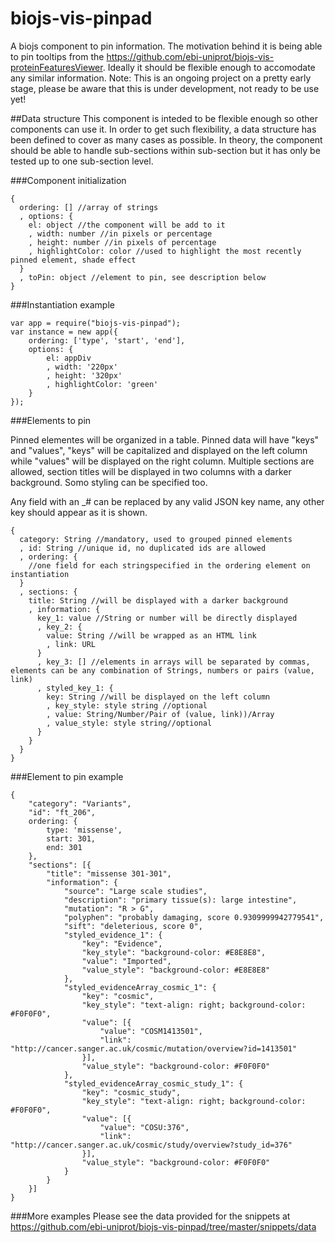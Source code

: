 # biojs-vis-pinpad
A biojs component to pin information. The motivation behind it is being able to pin tooltips from the https://github.com/ebi-uniprot/biojs-vis-proteinFeaturesViewer. Ideally it should be flexible enough to accomodate any similar information. 
Note: This is an ongoing project on a pretty early stage, please be aware that this is under development, not ready to be use yet!

##Data structure
This component is inteded to be flexible enough so other components can use it. In order to get such flexibility, a data structure has been defined to cover as many cases as possible. In theory, the component should be able to handle sub-sections within sub-section but it has only be tested up to one sub-section level.

###Component initialization
```
{
  ordering: [] //array of strings
  , options: {
    el: object //the component will be add to it
    , width: number //in pixels or percentage
    , height: number //in pixels of percentage
    , highlightColor: color //used to highlight the most recently pinned element, shade effect
  }
  , toPin: object //element to pin, see description below
}
```

###Instantiation example
```
var app = require("biojs-vis-pinpad");
var instance = new app({
    ordering: ['type', 'start', 'end'],
    options: {
        el: appDiv
        , width: '220px'
        , height: '320px'
        , highlightColor: 'green'
    }
});
```

###Elements to pin

Pinned elementes will be organized in a table. Pinned data will have "keys" and "values", "keys" will be capitalized and displayed on the left column while "values" will be displayed on the right column. Multiple sections are allowed, section titles will be displayed in two columns with a darker background. Somo styling can be specified too.

Any field with an _# can be replaced by any valid JSON key name, any other key should appear as it is shown.
```
{
  category: String //mandatory, used to grouped pinned elements
  , id: String //unique id, no duplicated ids are allowed
  , ordering: {
    //one field for each stringspecified in the ordering element on instantiation
  }
  , sections: {
    title: String //will be displayed with a darker background
    , information: {
      key_1: value //String or number will be directly displayed
      , key_2: {
        value: String //will be wrapped as an HTML link
        , link: URL 
      }
      , key_3: [] //elements in arrays will be separated by commas, elements can be any combination of Strings, numbers or pairs (value, link)
      , styled_key_1: {
        key: String //will be displayed on the left column
        , key_style: style string //optional
        , value: String/Number/Pair of (value, link))/Array
        , value_style: style string//optional
      } 
    }
  }
}
```

###Element to pin example
```
{
    "category": "Variants",
    "id": "ft_206",
    ordering: {
        type: 'missense',
        start: 301,
        end: 301
    },
    "sections": [{
        "title": "missense 301-301",
        "information": {
            "source": "Large scale studies",
            "description": "primary tissue(s): large intestine",
            "mutation": "R > G",
            "polyphen": "probably damaging, score 0.9309999942779541",
            "sift": "deleterious, score 0",
            "styled_evidence_1": {
                "key": "Evidence",
                "key_style": "background-color: #E8E8E8",
                "value": "Imported",
                "value_style": "background-color: #E8E8E8"
            },
            "styled_evidenceArray_cosmic_1": {
                "key": "cosmic",
                "key_style": "text-align: right; background-color: #F0F0F0",
                "value": [{
                    "value": "COSM1413501",
                    "link": "http://cancer.sanger.ac.uk/cosmic/mutation/overview?id=1413501"
                }],
                "value_style": "background-color: #F0F0F0"
            },
            "styled_evidenceArray_cosmic_study_1": {
                "key": "cosmic_study",
                "key_style": "text-align: right; background-color: #F0F0F0",
                "value": [{
                    "value": "COSU:376",
                    "link": "http://cancer.sanger.ac.uk/cosmic/study/overview?study_id=376"
                }],
                "value_style": "background-color: #F0F0F0"
            }
        }
    }]
}
```

###More examples
Please see the data provided for the snippets at https://github.com/ebi-uniprot/biojs-vis-pinpad/tree/master/snippets/data
